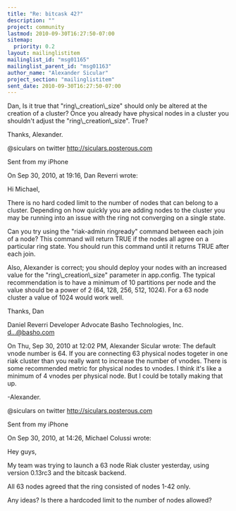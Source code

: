 ```yaml
---
title: "Re: bitcask 42?"
description: ""
project: community
lastmod: 2010-09-30T16:27:50-07:00
sitemap:
  priority: 0.2
layout: mailinglistitem
mailinglist_id: "msg01165"
mailinglist_parent_id: "msg01163"
author_name: "Alexander Sicular"
project_section: "mailinglistitem"
sent_date: 2010-09-30T16:27:50-07:00
---
```


Dan,
Is it true that "ring\\_creation\\_size" should only be altered at the 
creation of a cluster? Once you already have physical nodes in a 
cluster you shouldn't adjust the "ring\\_creation\\_size". True?


Thanks, Alexander.


@siculars on twitter
http://siculars.posterous.com

Sent from my iPhone

On Sep 30, 2010, at 19:16, Dan Reverri  wrote:


Hi Michael,

There is no hard coded limit to the number of nodes that can belong 
to a cluster. Depending on how quickly you are adding nodes to the 
cluster you may be running into an issue with the ring not 
converging on a single state.


Can you try using the "riak-admin ringready" command between each 
join of a node? This command will return TRUE if the nodes all agree 
on a particular ring state. You should run this command until it 
returns TRUE after each join.


Also, Alexander is correct; you should deploy your nodes with an 
increased value for the "ring\\_creation\\_size" parameter in 
app.config. The typical recommendation is to have a minimum of 10 
partitions per node and the value should be a power of 2 (64, 128, 
256, 512, 1024). For a 63 node cluster a value of 1024 would work 
well.


Thanks,
Dan

Daniel Reverri
Developer Advocate
Basho Technologies, Inc.
d...@basho.com


On Thu, Sep 30, 2010 at 12:02 PM, Alexander Sicular  wrote:
The default vnode number is 64. If you are connecting 63 physical 
nodes togeter in one riak cluster than you really want to increase 
the number of vnodes. There is some recommended metric for physical 
nodes to vnodes. I think it's like a minimum of 4 vnodes per 
physical node. But I could be totally making that up.


-Alexander.


@siculars on twitter
http://siculars.posterous.com

Sent from my iPhone

On Sep 30, 2010, at 14:26, Michael Colussi  wrote:


Hey guys,

My team was trying to launch a 63 node Riak cluster yesterday, 
using version 0.13rc3 and the bitcask backend.


All 63 nodes agreed that the ring consisted of nodes 1-42 only.

Any ideas? Is there a hardcoded limit to the number of nodes 
allowed?
